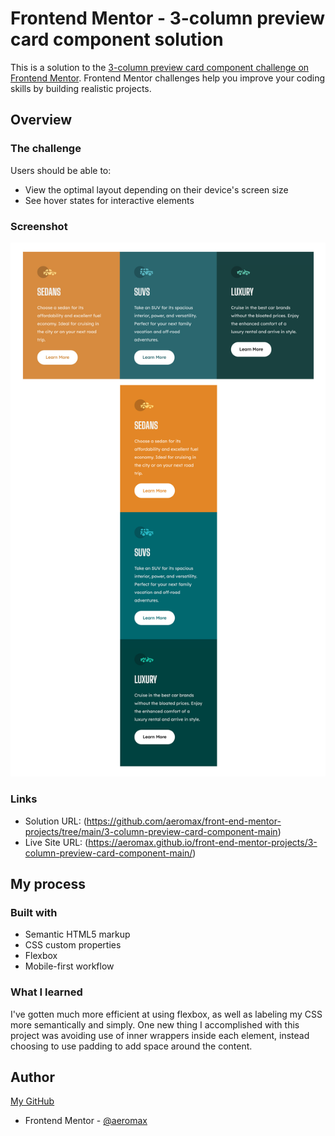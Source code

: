 # Frontend Mentor - 3-column preview card component solution

This is a solution to the [3-column preview card component challenge on Frontend Mentor](https://www.frontendmentor.io/challenges/3column-preview-card-component-pH92eAR2-). Frontend Mentor challenges help you improve your coding skills by building realistic projects. 


## Overview

### The challenge

Users should be able to:

- View the optimal layout depending on their device's screen size
- See hover states for interactive elements

### Screenshot

![](./screenshot.jpg)

### Links

- Solution URL: (https://github.com/aeromax/front-end-mentor-projects/tree/main/3-column-preview-card-component-main)
- Live Site URL: (https://aeromax.github.io/front-end-mentor-projects/3-column-preview-card-component-main/)

## My process

### Built with

- Semantic HTML5 markup
- CSS custom properties
- Flexbox
- Mobile-first workflow

### What I learned

I've gotten much more efficient at using flexbox, as well as labeling my CSS more semantically and simply. One new thing I accomplished with this project was avoiding use of inner wrappers inside each element, instead choosing to use padding to add space around the content.

## Author

[My GitHub](https://github.com/aeromax)
- Frontend Mentor - [@aeromax](https://www.frontendmentor.io/profile/aeromax)
